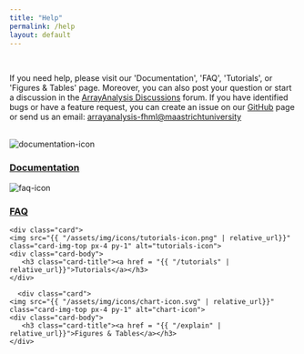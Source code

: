 ```yaml
---
title: "Help"
permalink: /help
layout: default
---
```

<br>
<div class="container px-1">
<p>If you need help, please visit our 'Documentation', 'FAQ', 'Tutorials', or 'Figures & Tables' page. 
 Moreover, you can also post your question or start a discussion in the <a href="https://github.com/jarnokoetsier/ArrayAnalysis/discussions">ArrayAnalysis Discussions</a> forum.
		   If you have identified bugs or have a feature request, you can create an issue on our <a href="https://github.com/jarnokoetsier/ArrayAnalysis/issues">GitHub</a> page 
		   or send us an email: <a href="mailto:arrayanalysis-fhml@maastrichtuniversity" target="_blank">arrayanalysis-fhml@maastrichtuniversity</a></p>
<br>
<div class="card-deck text-center">

  <div class="card">
    <img src="{{ "/assets/img/icons/documentation-icon.png" | relative_url}}" class="card-img-top px-4 py-2" alt="documentation-icon">
    <div class="card-body">
      <h3 class="card-title"><a href = "{{ "/documentation" | relative_url}}">Documentation</a></h3>
    </div>
  </div>
  
  <div class="card">
    <img src="{{ "/assets/img/icons/faq-icon.png" | relative_url}}" class="card-img-top px-4 py-1" alt="faq-icon">
    <div class="card-body">
       <h3 class="card-title"><a href = "{{ "/faq" | relative_url}}">FAQ</a></h3>
    </div>
  </div>
  
    <div class="card">
    <img src="{{ "/assets/img/icons/tutorials-icon.png" | relative_url}}" class="card-img-top px-4 py-1" alt="tutorials-icon">
    <div class="card-body">
       <h3 class="card-title"><a href = "{{ "/tutorials" | relative_url}}">Tutorials</a></h3>
    </div>
  </div>
  
      <div class="card">
    <img src="{{ "/assets/img/icons/chart-icon.svg" | relative_url}}" class="card-img-top px-4 py-1" alt="chart-icon">
    <div class="card-body">
       <h3 class="card-title"><a href = "{{ "/explain" | relative_url}}">Figures & Tables</a></h3>
    </div>
  </div>
  
  
</div>
<br>
<br>




